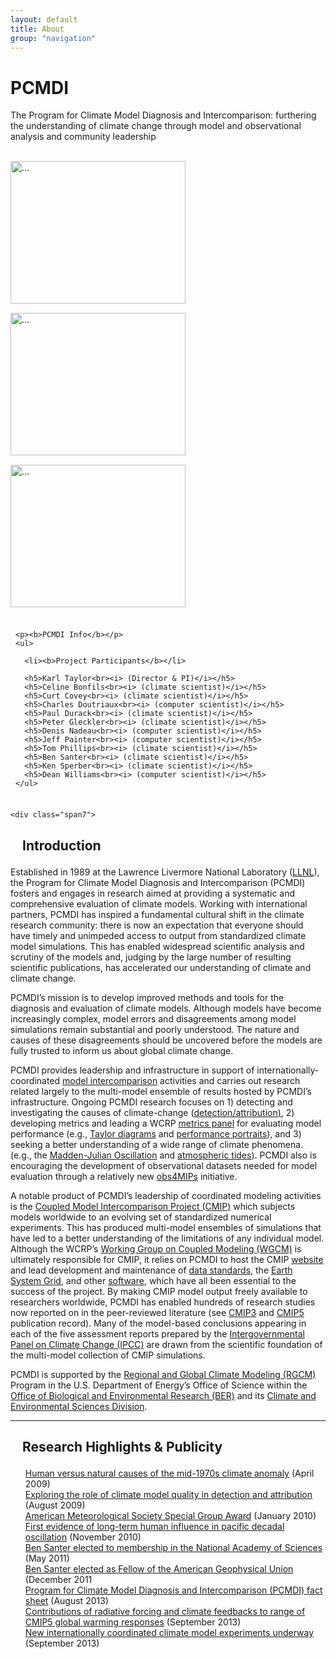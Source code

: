 ```yaml
---
layout: default
title: About
group: "navigation"
---
```


<style>
img {
    padding-bottom:15px;
}

#title{
    font-size: 150%;
    padding: 0 19px;
    padding-top: 0px;
    padding-right: 19px;
    padding-bottom: 0px;
    padding-left: 19px;
}

</style>

<div class="hero-unit">
  <div class="hero-bg"></div>
  <h1>PCMDI</h1>
  <p>The Program for Climate Model Diagnosis and Intercomparison: furthering the understanding of climate change through model and observational analysis and community leadership</p><br>
   <div class="row">
      <div class="col-xs-4 col-md-4">
        <img class="pull-left" src="/Data/media/images/about1.jpg" alt="..." style="width:280px;height:228px;">
      <div class="col-xs-4 col-md-4">
          <img class="pull-left" src="/Data/media/images/about2.jpg" alt="..." style="width:280px;height:228px;">
      </div>
      <div class="col-xs-4 col-md-4">
          <img class="pull-left" src="/Data/media/images/about3.jpg" alt="..." style="width:280px;height:228px;">
      </div>
    </div>
</div>

<div class="row">
  <div class="span3">
    <div class="well leftnavwell" style="padding: 8px 8px;">

    <p><b>PCMDI Info</b></p>
    <ul>

      <li><b>Project Participants</b></li>

      <h5>Karl Taylor<br><i> (Director & PI)</i></h5>
      <h5>Celine Bonfils<br><i> (climate scientist)</i></h5>
      <h5>Curt Covey<br><i> (climate scientist)</i></h5>
      <h5>Charles Doutriaux<br><i> (computer scientist)</i></h5>
      <h5>Paul Durack<br><i> (climate scientist)</i></h5>
      <h5>Peter Gleckler<br><i> (climate scientist)</i></h5>
      <h5>Denis Nadeau<br><i> (computer scientist)</i></h5>
      <h5>Jeff Painter<br><i> (computer scientist)</i></h5>
      <h5>Tom Phillips<br><i> (climate scientist)</i></h5>
      <h5>Ben Santer<br><i> (climate scientist)</i></h5>
      <h5>Ken Sperber<br><i> (climate scientist)</i></h5>
      <h5>Dean Williams<br><i> (computer scientist)</i></h5>
    </ul>
  </div>
</div>

    <div class="span7">

<h3 id="title" > Introduction</h3>

<p>Established in 1989 at the Lawrence Livermore National Laboratory (<a href="https://www.llnl.gov/">LLNL</a>), the Program for Climate Model Diagnosis and Intercomparison (PCMDI) fosters and engages in research aimed at providing a systematic and comprehensive evaluation of climate models.  Working with international partners, PCMDI has inspired a fundamental cultural shift in the climate research community: there is now an expectation that everyone should have timely and unimpeded access to output from standardized climate model simulations.  This has enabled widespread scientific analysis and scrutiny of the models and, judging by the large number of resulting scientific publications, has accelerated our understanding of climate and climate change.</p>
<p>PCMDI’s mission is to develop improved methods and tools for the diagnosis and evaluation of climate models.  Although models have become increasingly complex, model errors and disagreements among model simulations remain substantial and poorly understood. The nature and causes of these disagreements should be uncovered before the models are fully trusted to inform us about global climate change. </p>
<p>PCMDI provides leadership and infrastructure in support of internationally-coordinated <a href="http://www-pcmdi.llnl.gov/projects/model intercomparison.php">model intercomparison</a> activities and carries out research related largely to the multi-model ensemble of results hosted by PCMDI’s infrastructure. Ongoing PCMDI research focuses on 1) detecting and investigating the causes of climate-change (<a href="http://www-pcmdi.llnl.gov/projects/detection_attribution.php">detection/attribution</a><u>)</u>, 2) developing metrics and leading a WCRP <a href="http://www-metrics-panel.llnl.gov/wiki">metrics panel</a> for evaluating model performance (e.g., <a href="http://www-pcmdi.llnl.gov/about/staff/Taylor/CV/Taylor_diagram_primer.pdf">Taylor diagrams</a> and <a href="http://dx.doi.org/doi:10.1029/2007JD008972">performance portraits</a>), and 3) seeking a better understanding of a wide range of climate phenomena. (e.g., the <a href="http://dx.doi.org/10.1007/s00382-012-1607-6">Madden-Julian Oscillation</a> and <a href="http://dx.doi.org/10.1175/2010JAS3560.1">atmospheric tides</a>).  PCMDI also is encouraging the development of observational datasets needed for model evaluation through a relatively new <a href="http://obs4mips.llnl.gov/">obs4MIPs</a> initiative.</p>
<p>A notable product of PCMDI’s leadership of coordinated modeling activities is the <a href="http://cmip-pcmdi.llnl.gov/index.html">Coupled Model Intercomparison Project (CMIP)</a> which subjects models worldwide to an evolving set of standardized numerical experiments. This has produced multi-model ensembles of simulations that have led to a better understanding of the limitations of any individual model.  Although the WCRP’s <a href="http://www.wcrp-climate.org/wgcm/">Working Group on Coupled Modeling (WGCM)</a> is ultimately responsible for CMIP, it relies on PCMDI to host the CMIP <a href="http://www-pcmdi.llnl.gov/projects/cmip/index.php">website</a> and lead development  and maintenance of <a href="http://cf-pcmdi.llnl.gov/">data standards</a>, the <a href="http://esgf.org/">Earth System Grid</a>, and other <a href="http://www-pcmdi.llnl.gov/software-portal/">software</a>, which have all been essential to the success of the project.  By making CMIP model output freely available to researchers worldwide, PCMDI has enabled hundreds of research studies now reported on in the peer-reviewed literature (see <a href="http://www-pcmdi.llnl.gov/ipcc/subproject_publications.php">CMIP3</a> and <a href="http://cmip.llnl.gov/cmip5/publications/allpublications">CMIP5</a> publication record). Many of the model-based conclusions appearing in each of the five assessment reports prepared by the <a href="http://www.ipcc.ch/">Intergovernmental Panel on Climate Change (IPCC)</a> are drawn from the scientific foundation of the multi-model collection of CMIP simulations. </p>
<p>PCMDI is supported by the <a href="http://www.er.doe.gov/ober/CESD/regional.html">Regional and Global Climate Modeling (RGCM)</a> Program in the U.S. Department of Energy’s Office of Science within the <a href="http://www.er.doe.gov/ober/ober_top.html">Office of Biological and Environmental Research (BER)</a> and its <a href="http://www.er.doe.gov/ober/CESD_top.html">Climate and Environmental Sciences Division</a>.</p>

<hr>
<p>
<h3 id="title">Research Highlights & Publicity</h3>
<ul style="list-style-type:none">
<li><a href="https://public.ornl.gov/site/bernews/search_news_action.cfm?id=595">Human versus natural causes of the mid-1970s climate anomaly</a> (April 2009)</li>
  <li><a href="https://public.ornl.gov/site/bernews/search_news_action.cfm?id=660">Exploring the role of climate model quality in detection and attribution</a> (August 2009) </li>
  <li><a href="https://public.ornl.gov/site/bernews/search_news_action.cfm?id=687">American Meteorological Society Special Group Award</a> (January 2010)</li>
  <li><a href="https://public.ornl.gov/site/bernews/search_news_action.cfm?id=867">First evidence of long-term human influence in pacific decadal oscillation</a> (November 2010)</li>
  <li><a href="http://www.nasonline.org/news-and-multimedia/news/2011_05_03_NAS_Election.html">Ben Santer elected to membership in the National Academy of Sciences</a> (May 2011)</li>
  <li><a href="http://sites.agu.org/honors/fellow/2467-santer/">Ben Santer elected as Fellow of the American Geophysical Union</a> (December 2011</li>
  <li><a href="http://climatemodeling.science.energy.gov/f/Fact_Sheets/PCMDI_Fact_Sheet.pdf">Program for Climate Model Diagnosis and Intercomparison (PCMDI) fact sheet</a> (August 2013) </li>
  <li><a href="http://climatemodeling.science.energy.gov/research-highlights/contributions-radiative-forcing-and-climate-feedbacks-range-cmip5-global-warming">Contributions of radiative forcing and climate feedbacks to range of CMIP5 global warming responses</a> (September 2013)</li>
  <li><a href="http://climatemodeling.science.energy.gov/research-highlights/new-internationally-coordinated-climate-model-experiments-underway">New internationally coordinated climate model experiments underway</a> (September 2013)</li>
</ul>

</p>
</div>
